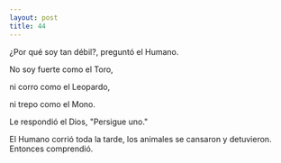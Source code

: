 ```yaml
---
layout: post
title: 44
---
```


¿Por qué soy tan débil?, preguntó el Humano.

No soy fuerte como el Toro,

ni corro como el Leopardo,

ni trepo como el Mono.

Le respondió el Dios, "Persigue uno."

El Humano corrió toda la tarde, los animales se cansaron y detuvieron. Entonces comprendió.
